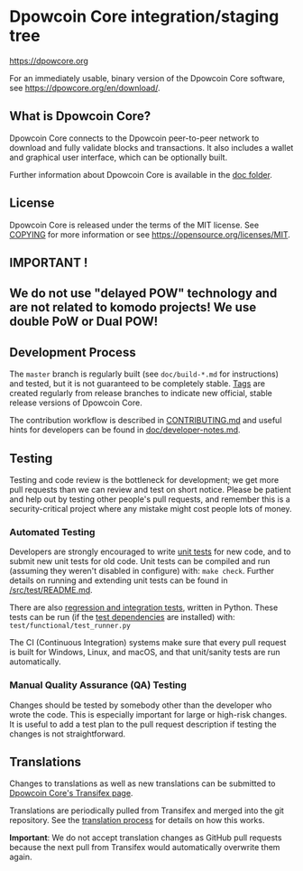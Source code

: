 Dpowcoin Core integration/staging tree
=====================================

https://dpowcore.org

For an immediately usable, binary version of the Dpowcoin Core software, see
https://dpowcore.org/en/download/.

What is Dpowcoin Core?
---------------------

Dpowcoin Core connects to the Dpowcoin peer-to-peer network to download and fully
validate blocks and transactions. It also includes a wallet and graphical user
interface, which can be optionally built.

Further information about Dpowcoin Core is available in the [doc folder](/doc).

License
-------

Dpowcoin Core is released under the terms of the MIT license. See [COPYING](COPYING) for more
information or see https://opensource.org/licenses/MIT.


IMPORTANT !
-----------

We do not use "delayed POW" technology and are not related to komodo projects! We use double PoW or Dual POW!
-------------------------------------------------------------------------------------------------------------

Development Process
-------------------

The `master` branch is regularly built (see `doc/build-*.md` for instructions) and tested, but it is not guaranteed to be
completely stable. [Tags](https://github.com/dpowcore-project/dpowcoin/tags) are created
regularly from release branches to indicate new official, stable release versions of Dpowcoin Core.


The contribution workflow is described in [CONTRIBUTING.md](CONTRIBUTING.md)
and useful hints for developers can be found in [doc/developer-notes.md](doc/developer-notes.md).

Testing
-------

Testing and code review is the bottleneck for development; we get more pull
requests than we can review and test on short notice. Please be patient and help out by testing
other people's pull requests, and remember this is a security-critical project where any mistake might cost people
lots of money.

### Automated Testing

Developers are strongly encouraged to write [unit tests](src/test/README.md) for new code, and to
submit new unit tests for old code. Unit tests can be compiled and run
(assuming they weren't disabled in configure) with: `make check`. Further details on running
and extending unit tests can be found in [/src/test/README.md](/src/test/README.md).

There are also [regression and integration tests](/test), written
in Python.
These tests can be run (if the [test dependencies](/test) are installed) with: `test/functional/test_runner.py`

The CI (Continuous Integration) systems make sure that every pull request is built for Windows, Linux, and macOS,
and that unit/sanity tests are run automatically.

### Manual Quality Assurance (QA) Testing

Changes should be tested by somebody other than the developer who wrote the
code. This is especially important for large or high-risk changes. It is useful
to add a test plan to the pull request description if testing the changes is
not straightforward.

Translations
------------

Changes to translations as well as new translations can be submitted to
[Dpowcoin Core's Transifex page](https://www.transifex.com/bitcoin/bitcoin/).

Translations are periodically pulled from Transifex and merged into the git repository. See the
[translation process](doc/translation_process.md) for details on how this works.

**Important**: We do not accept translation changes as GitHub pull requests because the next
pull from Transifex would automatically overwrite them again.
